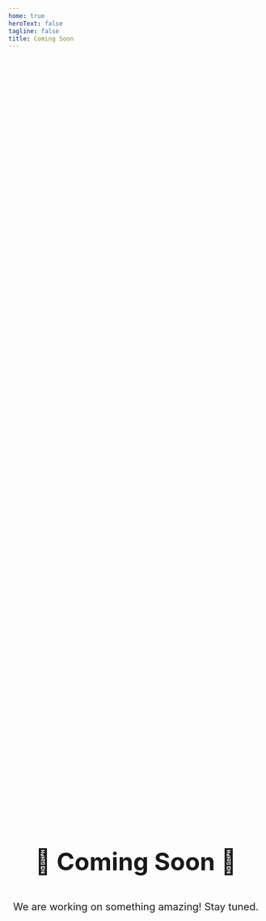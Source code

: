 ```yaml
---
home: true
heroText: false
tagline: false
title: Coming Soon
---
```


<div style="display: flex; flex-direction: column; align-items: center; justify-content: center; height: 80vh; text-align: center;">
  <h1 style="font-size: 3rem;">🚧 Coming Soon 🚧</h1>
  <p style="font-size: 1.25rem; margin-top: 1rem;">
    We are working on something amazing! Stay tuned.
  </p>
</div>